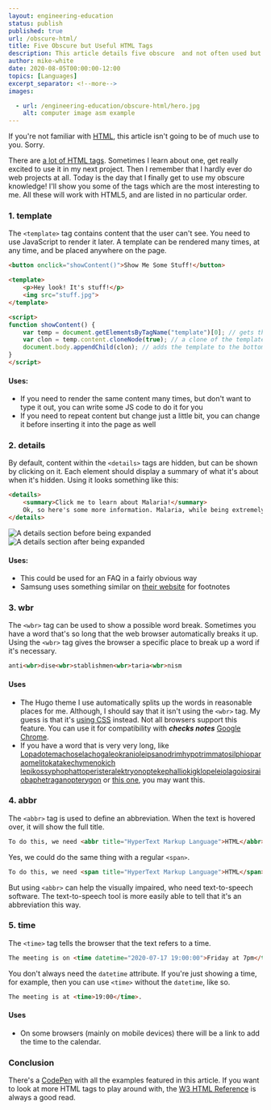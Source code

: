 ```yaml
---
layout: engineering-education
status: publish
published: true
url: /obscure-html/
title: Five Obscure but Useful HTML Tags
description: This article details five obscure  and not often used but useful HTML tags - All these will work with HTML5 - need to use JavaScript to render it later.
author: mike-white
date: 2020-08-05T00:00:00-12:00
topics: [Languages]
excerpt_separator: <!--more-->
images:

  - url: /engineering-education/obscure-html/hero.jpg
    alt: computer image asm example
---
```

If you're not familiar with [HTML](https://www.w3schools.com/html/default.asp), this article isn't going to be of much use to you. Sorry.
<!--more-->
There are [a lot of HTML tags](https://www.w3schools.com/tags/default.asp). Sometimes I learn about one, get really excited to use it in my next project. Then I remember that I hardly ever do web projects at all. Today is the day that I finally get to use my obscure knowledge! I'll show you some of the tags which are the most interesting to me. All these will work with HTML5, and are listed in no particular order.

### 1. template

The `<template>` tag contains content that the user can't see. You need to use JavaScript to render it later. A template can be rendered many times, at any time, and be placed anywhere on the page.

```html
<button onclick="showContent()">Show Me Some Stuff!</button>

<template>
    <p>Hey look! It's stuff!</p>
    <img src="stuff.jpg">
</template>

<script>
function showContent() {
    var temp = document.getElementsByTagName("template")[0]; // gets the first template in the page
    var clon = temp.content.cloneNode(true); // a clone of the template
    document.body.appendChild(clon); // adds the template to the bottom of the page
}
</script>
```

#### Uses:

* If you need to render the same content many times, but don't want to type it out, you can write some JS code to do it for you
* If you need to repeat content but change just a little bit, you can change it before inserting it into the page as well

### 2. details

By default, content within the `<details>` tags are hidden, but can be shown by clicking on it. Each element should display a summary of what it's about when it's hidden. Using it looks something like this:

```html
<details>
	<summary>Click me to learn about Malaria!</summary>
	Ok, so here's some more information. Malaria, while being extremely common in some areas, is very easy to prevent. Malaria is mainly spread by mosquitos, which can be kept at bay using mosquito nets. It costs about $2 to buy a net. Donate a couple hundred of those, and you will have easily have saved a life.
</details>
```

![A details section before being expanded](/engineering-education/obscure-html/details1.png)<br>
![A details section after being expanded](/engineering-education/obscure-html/details2.png)<br>
#### Uses:

* This could be used for an FAQ in a fairly obvious way
* Samsung uses something similar on [their website](https://www.samsung.com/us/shop/all-deals/) for footnotes

### 3. wbr

The `<wbr>` tag can be used to show a possible word break. Sometimes you have a word that's so long that the web browser automatically breaks it up. Using the `<wbr>` tag gives the browser a specific place to break up a word if it's necessary.

```html
anti<wbr>dise<wbr>stablishmen<wbr>taria<wbr>nism
```

#### Uses
* The Hugo theme I use automatically splits up the words in reasonable places for me. Although, I should say that it isn't using the `<wbr>` tag.  My guess is that it's [using CSS](https://css-tricks.com/almanac/properties/w/word-break/) instead. Not all browsers support this feature. You can use it for compatibility with ***checks notes*** [Google Chrome](https://caniuse.com/#feat=css-hyphens).
* If you have a word that is very very long, like [Lopadotemachoselachogaleokranioleipsanodrimhypotrimmatosilphioparaomelitokatakechymenokich](https://en.wikipedia.org/wiki/Lopadotemachoselachogaleokranioleipsanodrimhypotrimmatosilphioparaomelitokatakechymenokichlepikossyphophattoperisteralektryonoptekephalliokigklopeleiolagoiosiraiobaphetraganopterygon)<br>[lepikossyphophattoperisteralektryonoptekephalliokigklopeleiolagoiosiraiobaphetraganopterygon](https://en.wikipedia.org/wiki/Lopadotemachoselachogaleokranioleipsanodrimhypotrimmatosilphioparaomelitokatakechymenokichlepikossyphophattoperisteralektryonoptekephalliokigklopeleiolagoiosiraiobaphetraganopterygon) or [this one](https://en.wiktionary.org/wiki/Appendix:List_of_protologisms/Long_words/Titin#Noun), you may want this.

### 4. abbr
The `<abbr>` tag is used to define an abbreviation. When the text is hovered over, it will show the full title.

```html
To do this, we need <abbr title="HyperText Markup Language">HTML</abbr> content.
```

Yes, we could do the same thing with a regular `<span>`.

```html
To do this, we need <span title="HyperText Markup Language">HTML</span> content.
```

But using `<abbr>` can help the visually impaired, who need text-to-speech software. The text-to-speech tool is more easily able to tell that it's an abbreviation this way.

### 5. time
The `<time>` tag tells the browser that the text refers to a time.

```html
The meeting is on <time datetime="2020-07-17 19:00:00">Friday at 7pm</time>.
```

You don't always need the `datetime` attribute. If you're just showing a time, for example, then you can use `<time>` without the `datetime`, like so.

```html
The meeting is at <time>19:00</time>.
```

#### Uses
* On some browsers (mainly on mobile devices) there will be a link to add the time to the calendar.

### Conclusion
There's a [CodePen](https://codepen.io/botahamec/details/WNrgEbV) with all the examples featured in this article. If you want to look at more HTML tags to play around with, the [W3 HTML Reference](https://www.w3schools.com/tags/ref_byfunc.asp) is always a good read.

